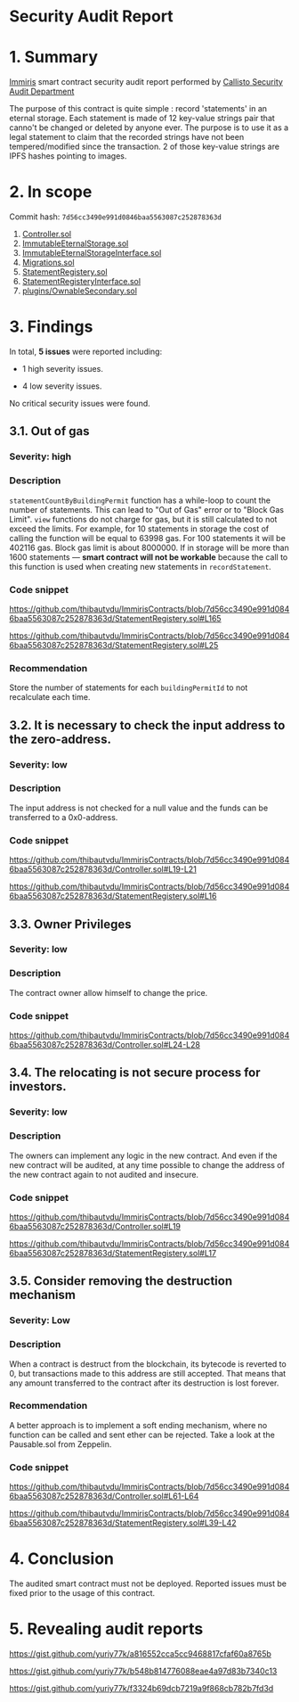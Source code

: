 # Security Audit Report

# 1. Summary

[Immiris](https://github.com/thibautvdu/ImmirisContracts) smart contract security audit report performed by [Callisto Security Audit Department](https://github.com/EthereumCommonwealth/Auditing)

The purpose of this contract is quite simple : record 'statements' in an eternal storage. Each statement is made of 12 key-value strings pair that canno't be changed or deleted by anyone ever. The purpose is to use it as a legal statement to claim that the recorded strings have not been tempered/modified since the transaction. 2 of those key-value strings are IPFS hashes pointing to images.

# 2. In scope

Commit hash: `7d56cc3490e991d0846baa5563087c252878363d`

1. [Controller.sol](https://github.com/thibautvdu/ImmirisContracts/blob/7d56cc3490e991d0846baa5563087c252878363d/Controller.sol)
2. [ImmutableEternalStorage.sol](https://github.com/thibautvdu/ImmirisContracts/blob/7d56cc3490e991d0846baa5563087c252878363d/ImmutableEternalStorage.sol)
3. [ImmutableEternalStorageInterface.sol](https://github.com/thibautvdu/ImmirisContracts/blob/7d56cc3490e991d0846baa5563087c252878363d/ImmutableEternalStorageInterface.sol)
4. [Migrations.sol](https://github.com/thibautvdu/ImmirisContracts/blob/7d56cc3490e991d0846baa5563087c252878363d/Migrations.sol)
5. [StatementRegistery.sol](https://github.com/thibautvdu/ImmirisContracts/blob/7d56cc3490e991d0846baa5563087c252878363d/StatementRegistery.sol)
6. [StatementRegisteryInterface.sol](https://github.com/thibautvdu/ImmirisContracts/blob/7d56cc3490e991d0846baa5563087c252878363d/StatementRegisteryInterface.sol)
7. [plugins/OwnableSecondary.sol](https://github.com/thibautvdu/ImmirisContracts/blob/7d56cc3490e991d0846baa5563087c252878363d/plugins/OwnableSecondary.sol)

# 3. Findings

In total, **5 issues** were reported including:

- 1 high severity issues.

- 4 low severity issues.

No critical security issues were found.

## 3.1. Out of gas

### Severity: high

### Description

`statementCountByBuildingPermit` function has a while-loop to count the number of statements. This can lead to "Out of Gas" error or to "Block Gas Limit". `view` functions do not charge for gas, but it is still calculated to not exceed the limits. For example, for 10 statements in storage the cost of calling the function will be equal to 63998 gas. For 100 statements it will be 402116 gas. Block gas limit is about 8000000. If in storage will be more than 1600 statements — **smart contract will not be workable** because the call to this function is used when creating new statements in `recordStatement`.

### Code snippet

https://github.com/thibautvdu/ImmirisContracts/blob/7d56cc3490e991d0846baa5563087c252878363d/StatementRegistery.sol#L165

https://github.com/thibautvdu/ImmirisContracts/blob/7d56cc3490e991d0846baa5563087c252878363d/StatementRegistery.sol#L25

### Recommendation

Store the number of statements for each `buildingPermitId` to not recalculate each time.


## 3.2. It is necessary to check the input address to the zero-address.

### Severity: low

### Description

The input address is not checked for a null value and the funds can be transferred to a 0x0-address.

### Code snippet

https://github.com/thibautvdu/ImmirisContracts/blob/7d56cc3490e991d0846baa5563087c252878363d/Controller.sol#L19-L21

https://github.com/thibautvdu/ImmirisContracts/blob/7d56cc3490e991d0846baa5563087c252878363d/StatementRegistery.sol#L16


## 3.3. Owner Privileges

### Severity: low

### Description

The contract owner allow himself to change the price.

### Code snippet

https://github.com/thibautvdu/ImmirisContracts/blob/7d56cc3490e991d0846baa5563087c252878363d/Controller.sol#L24-L28

## 3.4. The relocating is not secure process for investors.

### Severity: low

### Description

The owners can implement any logic in the new contract. And even if the new contract will be audited, at any time possible to change the address of the new contract again to not audited and insecure.

### Code snippet

https://github.com/thibautvdu/ImmirisContracts/blob/7d56cc3490e991d0846baa5563087c252878363d/Controller.sol#L19

https://github.com/thibautvdu/ImmirisContracts/blob/7d56cc3490e991d0846baa5563087c252878363d/StatementRegistery.sol#L17

## 3.5. Consider removing the destruction mechanism

### Severity: Low

### Description

When a contract is destruct from the blockchain, its bytecode is reverted to 0, but transactions made to this address are still accepted. That means that any amount transferred to the contract after its destruction is lost forever.

### Recommendation

A better approach is to implement a soft ending mechanism, where no function can be called and sent ether can be rejected. Take a look at the Pausable.sol from Zeppelin.

### Code snippet

https://github.com/thibautvdu/ImmirisContracts/blob/7d56cc3490e991d0846baa5563087c252878363d/Controller.sol#L61-L64

https://github.com/thibautvdu/ImmirisContracts/blob/7d56cc3490e991d0846baa5563087c252878363d/StatementRegistery.sol#L39-L42

# 4. Conclusion

The audited smart contract must not be deployed. Reported issues must be fixed prior to the usage of this contract.

# 5. Revealing audit reports

https://gist.github.com/yuriy77k/a816552cca5cc9468817cfaf60a8765b

https://gist.github.com/yuriy77k/b548b814776088eae4a97d83b7340c13

https://gist.github.com/yuriy77k/f3324b69dcb7219a9f868cb782b7fd3d
